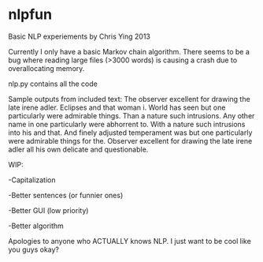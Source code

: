 nlpfun
======

Basic NLP experiements
by Chris Ying 2013

Currently I only have a basic Markov chain algorithm. There seems to be a bug where reading large files (>3000 words) is causing a crash due to overallocating memory.

nlp.py contains all the code

Sample outputs from included text:
The observer excellent for drawing the late irene adler.
Eclipses and that woman i.
World has seen but one particularly were admirable things.
Than a nature such intrusions.
Any other name in one particularly were abhorrent to.
With a nature such intrusions into his and that.
And finely adjusted temperament was but one particularly were admirable things for the.
Observer excellent for drawing the late irene adler all his own delicate and questionable.

WIP:

-Capitalization

-Better sentences (or funnier ones)

-Better GUI (low priority)

-Better algorithm

Apologies to anyone who ACTUALLY knows NLP. I just want to be cool like you guys okay?
